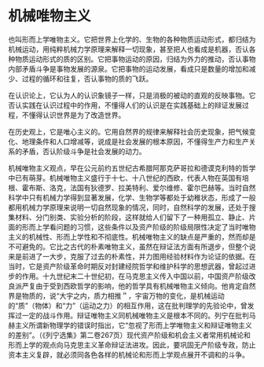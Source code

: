 # 机械唯物主义

也叫形而上学唯物主义。它把世界上化学的、生物的各种物质运动形式，都归结为机械运动，用纯粹机械力学原理来解释一切现象，甚至把人也看成是机器，否认各种物质运动形式的质的区别。它把事物运动的原因，归结为外力的推动，否认事物内部矛盾斗争是事物发展的源泉。它把事物的运动发展，看成只是数量的增加和减少、过程的循环和往复，否认事物的质的飞跃。

在认识论上，它认为人的认识象镜子一样，只是消极的被动的直观的反映事物。它否认实践在认识过程中的作用，不懂得人们的认识是在实践基础上的辩证发展过程，不懂得认识世界是为了改造世界。

在历史观上，它是唯心主义的。它用自然界的规律来解释社会历史现象，把气候变化、地理条件和人口增减等，说成是社会发展的根本原因，不懂得生产力和生产关系的矛盾，否认阶级斗争是社会发展的动力。

机械唯物主义观点，早在公元前约五世纪古希腊阿那克萨哥拉和德谟克利特的哲学中已有萌芽。机械唯物主义盛行于十七、十八世纪的西欧，代表人物在英国有培根、霍布斯、洛克，法国有狄德罗、拉美特利、爱尔维修、霍尔巴赫等。当时自然科学中只有机械力学得到显著发展，化学、生物学等都处于幼稚状态，形成了一般都用机械力学原理来说明一切自然现象的情况，同时，自然科学的发展，还处于搜集材料、分门别类、实验分析的阶段，这样就给人们留下了一种用孤立、静止、片面的形而上学看问题的习惯，这些条件以及资产阶级的阶级局限性决定了当时唯物主义的机械性、形而上学性和不彻底性。机械唯物主义的缺点是严重的，然而却是不可避免的。它比之古代的朴素唯物主义，虽然在辩证法方面有所退步，但整个说来是前进了一大步，克服了过去的朴素性，并力图用经验材料作为论证的依据。在当时，它是资产阶级革命时期反对封建经院哲学和维护科学的思想武器，曾起过进步的作用。十九世纪末二十世纪初，在马克思主义传入中国以前，中国资产阶级改良派严复由于受到西欧哲学的影响，他的哲学具有机械唯物主义倾向。他肯定自然界是物质的，说“大宇之内，质力相推＂，宇宙万物的变化，是机械运动的“质”（物体）和“力”（运动之力）的相互作用，这在批判理学的先验论中，曾发挥过一定的战斗作用。辩证唯物主义同机械唯物主义是根本不同的。列宁在批判马赫主义所谓新物理学的错误时指出，它“忽视了形而上学唯物主义和辩证唯物主义的差别”。（《列宁选集》第二卷267页）现代资产阶级和机会主义者常用机械论和形而上学的观点向马克思主义革命辩证法进攻。因此，要巩固无产阶级专政，防止资本主义复辟，就必须同各色各样的机械论和形而上学观点展开不调和的斗争。
